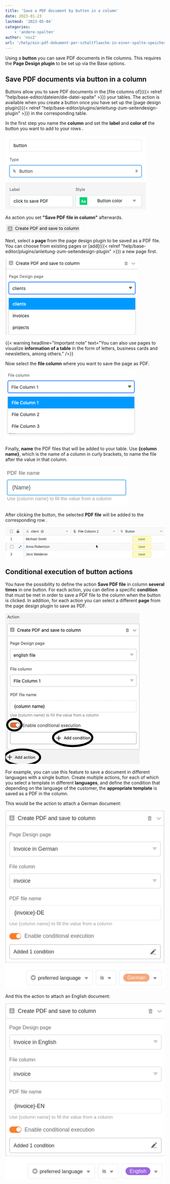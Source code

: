 ```yaml
---
title: 'Save a PDF document by button in a column'
date: 2023-01-23
lastmod: '2023-05-04'
categories:
    - 'andere-spalten'
author: 'nsc2'
url: '/help/ein-pdf-dokument-per-schaltflaeche-in-einer-spalte-speichern'
---
```


Using a **button** you can save PDF documents in file columns. This requires the **Page Design plugin** to be set up via the Base options.

## Save PDF documents via button in a column

Buttons allow you to save PDF documents in the [file columns of]({{< relref "help/base-editor/dateien/die-datei-spalte" >}}) your tables. The action is available when you create a button once you have set up the [page design plugin]({{< relref "help/base-editor/plugins/anleitung-zum-seitendesign-plugin" >}}) in the corresponding table.

In the first step you name the **column** and set the **label** and **color of** the button you want to add to your rows .

![Naming the row, labeling and selecting the color of the button](images/name-button-and-select-colour.png)

As action you set **"Save PDF file in column"** afterwards.

![Action selection: Save PDF file to column](images/create-pdf-design-and-save-to-column.png)

Next, select a **page** from the page design plugin to be saved as a PDF file. You can choose from existing pages or [add]({{< relref "help/base-editor/plugins/anleitung-zum-seitendesign-plugin" >}}) a new page first.

![Selection of the page from the page design plugin to be saved in the column as PDF](images/select-file-to-create-PDF-with.png)

{{< warning  headline="Important note"  text="You can also use pages to visualize **information of a table** in the form of letters, business cards and newsletters, among others." />}}

Now select the **file column** where you want to save the page as PDF.

![Selection of the file column in which the PDF file is to be saved](images/select-column-to-put-PDF.png)

Finally, **name** the PDF files that will be added to your table. Use **{column name}**, which is the name of a column in curly brackets, to name the file after the value in that column.

![Name the files](images/PDF-file-name.png)

After clicking the button, the selected **PDF file** will be added to the corresponding row .

![Triggering the action by activating the button](images/pdf-example.gif)

## Conditional execution of button actions

You have the possibility to define the action **Save PDF file** in column **several times** in one button. For each action, you can define a specific **condition** that must be met in order to save a PDF file to the column when the button is clicked. In addition, for each action you can select a different **page** from the page design plugin to save as PDF.

![Defining multiple actions for a button and adding specific conditions to execute the action](images/add-several-actions-and-conditions-to-button.jpg)

For example, you can use this feature to save a document in different languages with a single button. Create multiple actions, for each of which you select a template in different **languages**, and define the condition that depending on the language of the customer, the **appropriate template** is saved as a PDF in the column.

This would be the action to attach a German document:

![Definition of different templates in different languages for each action, so that the appropriate template is saved in the column depending on the origin of the customer and if the filter condition applies](images/create-pdf-via-button-condition-1.png)

And this the action to attach an English document:

![Definition of different templates in different languages for each action, so that the appropriate template is saved in the column depending on the origin of the customer and if the filter condition applies](images/create-pdf-via-button-condition-2.png)
